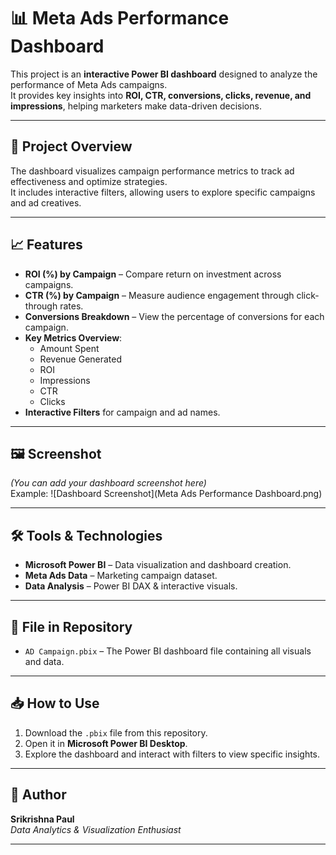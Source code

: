 # 📊 Meta Ads Performance Dashboard

This project is an **interactive Power BI dashboard** designed to analyze the performance of Meta Ads campaigns.  
It provides key insights into **ROI, CTR, conversions, clicks, revenue, and impressions**, helping marketers make data-driven decisions.

---

## 🚀 Project Overview
The dashboard visualizes campaign performance metrics to track ad effectiveness and optimize strategies.  
It includes interactive filters, allowing users to explore specific campaigns and ad creatives.

---

## 📈 Features
- **ROI (%) by Campaign** – Compare return on investment across campaigns.
- **CTR (%) by Campaign** – Measure audience engagement through click-through rates.
- **Conversions Breakdown** – View the percentage of conversions for each campaign.
- **Key Metrics Overview**:
  - Amount Spent
  - Revenue Generated
  - ROI
  - Impressions
  - CTR
  - Clicks
- **Interactive Filters** for campaign and ad names.

---

## 🖼 Screenshot
*(You can add your dashboard screenshot here)*  
Example:
![Dashboard Screenshot](Meta Ads Performance Dashboard.png)

---

## 🛠 Tools & Technologies
- **Microsoft Power BI** – Data visualization and dashboard creation.
- **Meta Ads Data** – Marketing campaign dataset.
- **Data Analysis** – Power BI DAX & interactive visuals.

---

## 📂 File in Repository
- `AD Campaign.pbix` – The Power BI dashboard file containing all visuals and data.

---

## 📥 How to Use
1. Download the `.pbix` file from this repository.
2. Open it in **Microsoft Power BI Desktop**.
3. Explore the dashboard and interact with filters to view specific insights.

---

## 📌 Author
**Srikrishna Paul**  
*Data Analytics & Visualization Enthusiast*

---
